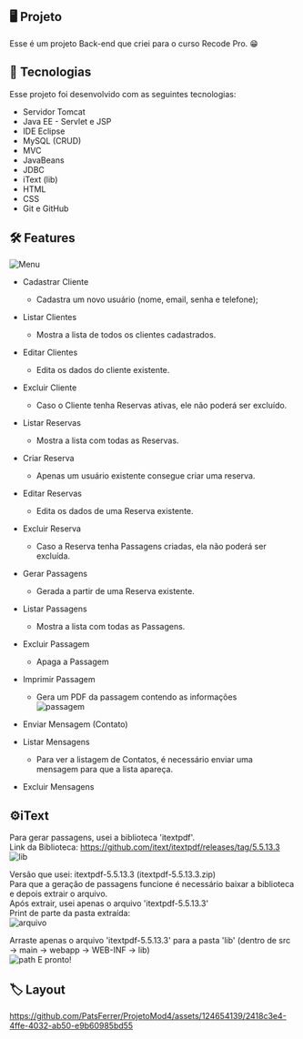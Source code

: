 <p align="center">
</p>

## 🖥️ Projeto
Esse é um projeto Back-end que criei para o curso Recode Pro. 😁

## 🚀 Tecnologias
Esse projeto foi desenvolvido com as seguintes tecnologias:

- Servidor Tomcat
- Java EE - Servlet e JSP
- IDE Eclipse
- MySQL (CRUD)
- MVC
- JavaBeans
- JDBC
- iText (lib)
- HTML
- CSS
- Git e GitHub

## 🛠️ Features

![Menu](image-1.png)

- Cadastrar Cliente
  - Cadastra um novo usuário (nome, email, senha e telefone);
- Listar Clientes
    - Mostra a lista de todos os clientes cadastrados.
- Editar Clientes
    - Edita os dados do cliente existente.
- Excluir Cliente
    - Caso o Cliente tenha Reservas ativas, ele não poderá ser excluído.

- Listar Reservas
    - Mostra a lista com todas as Reservas.
- Criar Reserva
    - Apenas um usuário existente consegue criar uma reserva.
- Editar Reservas
    - Edita os dados de uma Reserva existente.
- Excluir Reserva
    - Caso a Reserva tenha Passagens criadas, ela não poderá ser excluída.
 
- Gerar Passagens
    - Gerada a partir de uma Reserva existente. 
- Listar Passagens
    - Mostra a lista com todas as Passagens.
- Excluir Passagem
    - Apaga a Passagem
- Imprimir Passagem
    - Gera um PDF da passagem contendo as informações <br>
![passagem](https://github.com/PatsFerrer/ProjetoMod4/assets/124654139/4c2b4b00-7334-44d4-bd6a-bdcde03680e7)


- Enviar Mensagem (Contato)
- Listar Mensagens
    - Para ver a listagem de Contatos, é necessário enviar uma mensagem para que a lista apareça.
- Excluir Mensagens

## ⚙️iText
Para gerar passagens, usei a biblioteca 'itextpdf'. <br>
Link da Biblioteca: https://github.com/itext/itextpdf/releases/tag/5.5.13.3 <br>
![lib](https://github.com/PatsFerrer/ProjetoMod4/assets/124654139/45fb3785-fc14-477c-bff8-bf1936c2227a)

Versão que usei: itextpdf-5.5.13.3 (itextpdf-5.5.13.3.zip) <br>
Para que a geração de passagens funcione é necessário baixar a biblioteca e depois extrair o arquivo. <br>
Após extrair, usei apenas o arquivo 'itextpdf-5.5.13.3' <br>
Print de parte da pasta extraída: <br>
![arquivo](https://github.com/PatsFerrer/ProjetoMod4/assets/124654139/c58fb36f-075b-4e1e-9e04-9698549e4f24)

Arraste apenas o arquivo 'itextpdf-5.5.13.3' para a pasta 'lib' (dentro de src -> main -> webapp -> WEB-INF -> lib)<br>
![path](https://github.com/PatsFerrer/ProjetoMod4/assets/124654139/bc9c843a-ac9a-430b-a96a-0bc344287653)
E pronto!
## 🏷️ Layout

<div style="position: relative; padding-bottom: 53.75%; height: 0;">

https://github.com/PatsFerrer/ProjetoMod4/assets/124654139/2418c3e4-4ffe-4032-ab50-e9b60985bd55

</div>
